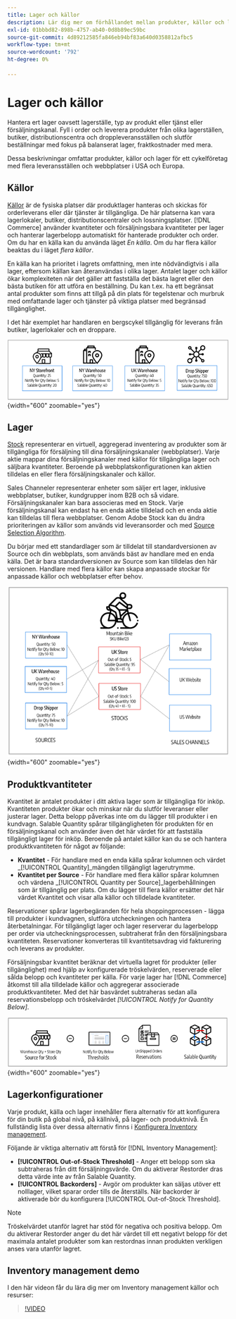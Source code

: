 ```yaml
---
title: Lager och källor
description: Lär dig mer om förhållandet mellan produkter, källor och lager.
exl-id: 01bbbd82-898b-4757-ab40-0d8b89ec59bc
source-git-commit: 4d89212585fa846eb94bf83a640d0358812afbc5
workflow-type: tm+mt
source-wordcount: '792'
ht-degree: 0%

---
```


# Lager och källor

Hantera ert lager oavsett lagerställe, typ av produkt eller tjänst eller försäljningskanal. Fyll i order och leverera produkter från olika lagerställen, butiker, distributionscentra och droppleveransställen och slutför beställningar med fokus på balanserat lager, fraktkostnader med mera.

Dessa beskrivningar omfattar produkter, källor och lager för ett cykelföretag med flera leveransställen och webbplatser i USA och Europa.

## Källor

[Källor](sources-manage.md) är de fysiska platser där produktlager hanteras och skickas för orderleverans eller där tjänster är tillgängliga. De här platserna kan vara lagerlokaler, butiker, distributionscentraler och lossningsplatser. [!DNL Commerce] använder kvantiteter och försäljningsbara kvantiteter per lager och hanterar lagerbelopp automatiskt för hanterade produkter och order. Om du har en källa kan du använda läget _En källa_. Om du har flera källor beaktas du i läget _flera källor_.

En källa kan ha prioritet i lagrets omfattning, men inte nödvändigtvis i alla lager, eftersom källan kan återanvändas i olika lager. Antalet lager och källor ökar komplexiteten när det gäller att fastställa det bästa lagret eller den bästa butiken för att utföra en beställning. Du kan t.ex. ha ett begränsat antal produkter som finns att tillgå på din plats för tegelstenar och murbruk med omfattande lager och tjänster på viktiga platser med begränsad tillgänglighet.

I det här exemplet har handlaren en bergscykel tillgänglig för leverans från butiker, lagerlokaler och en droppare.

![Exempel på källdiagram](assets/diagram-sources.png){width="600" zoomable="yes"}

## Lager

[Stock](stocks-manage.md) representerar en virtuell, aggregerad inventering av produkter som är tillgängliga för försäljning till dina försäljningskanaler (webbplatser). Varje aktie mappar dina försäljningskanaler med källor för tillgängliga lager och säljbara kvantiteter. Beroende på webbplatskonfigurationen kan aktien tilldelas en eller flera försäljningskanaler och källor.

Sales Channeler representerar enheter som säljer ert lager, inklusive webbplatser, butiker, kundgrupper inom B2B och så vidare. Försäljningskanaler kan bara associeras med en Stock. Varje försäljningskanal kan endast ha en enda aktie tilldelad och en enda aktie kan tilldelas till flera webbplatser. Genom Adobe Stock kan du ändra prioriteringen av källor som används vid leveransorder och med [Source Selection Algorithm](selection-reservations.md).

Du börjar med ett standardlager som är tilldelat till standardversionen av Source och din webbplats, som används bäst av handlare med en enda källa. Det är bara standardversionen av Source som kan tilldelas den här versionen. Handlare med flera källor kan skapa anpassade stockar för anpassade källor och webbplatser efter behov.

![Diagram över exempelvis lager för en butik](assets/diagram-stock.png){width="600" zoomable="yes"}

## Produktkvantiteter

Kvantitet är antalet produkter i ditt aktiva lager som är tillgängliga för inköp. Kvantiteten produkter ökar och minskar när du slutför leveranser eller justerar lager. Detta belopp påverkas inte om du lägger till produkter i en kundvagn. Salable Quantity spårar tillgängligheten för produkten för en försäljningskanal och använder även det här värdet för att fastställa tillgängligt lager för inköp. Beroende på antalet källor kan du se och hantera produktkvantiteten för något av följande:

- **Kvantitet** - För handlare med en enda källa spårar kolumnen och värdet _[!UICONTROL Quantity]_mängden tillgängligt lagerutrymme.
- **Kvantitet per Source** - För handlare med flera källor spårar kolumnen och värdena _[!UICONTROL Quantity per Source]_lagerbehållningen som är tillgänglig per plats. Om du lägger till flera källor ersätter det här värdet Kvantitet och visar alla källor och tilldelade kvantiteter.

Reservationer spårar lagerbegäranden för hela shoppingprocessen - lägga till produkter i kundvagnen, slutföra utcheckningen och hantera återbetalningar. För tillgängligt lager och lager reserverar du lagerbelopp per order via utcheckningsprocessen, subtraherat från den försäljningsbara kvantiteten. Reservationer konverteras till kvantitetsavdrag vid fakturering och leverans av produkter.

Försäljningsbar kvantitet beräknar det virtuella lagret för produkter (eller tillgänglighet) med hjälp av konfigurerade tröskelvärden, reserverade eller sålda belopp och kvantiteter per källa. För varje lager har [!DNL Commerce] åtkomst till alla tilldelade källor och aggregerar associerade produktkvantiteter. Med det här basvärdet subtraheras sedan alla reservationsbelopp och tröskelvärdet _[!UICONTROL Notify for Quantity Below]_.

![Beräknar den försäljningsbara kvantiteten för ett lager](assets/diagram-salable-quantity.png){width="600" zoomable="yes"}

## Lagerkonfigurationer

Varje produkt, källa och lager innehåller flera alternativ för att konfigurera för din butik på global nivå, på källnivå, på lager- och produktnivå. En fullständig lista över dessa alternativ finns i [Konfigurera Inventory management](configuration.md).

Följande är viktiga alternativ att förstå för [!DNL Inventory Management]:

- **[!UICONTROL Out-of-Stock Threshold]** - Anger ett belopp som ska subtraheras från ditt försäljningsvärde. Om du aktiverar Restorder dras detta värde inte av från Salable Quantity.
- **[!UICONTROL Backorders]** - Avgör om produkter kan säljas utöver ett nolllager, vilket sparar order tills de återställs. När backorder är aktiverade bör du konfigurera [!UICONTROL Out-of-Stock Threshold].

>[!NOTE]
>
>Tröskelvärdet utanför lagret har stöd för negativa och positiva belopp. Om du aktiverar Restorder anger du det här värdet till ett negativt belopp för det maximala antalet produkter som kan restordnas innan produkten verkligen anses vara utanför lagret.

## Inventory management demo

I den här videon får du lära dig mer om Inventory management källor och resurser:

>[!VIDEO](https://video.tv.adobe.com/v/343748?quality=12)
